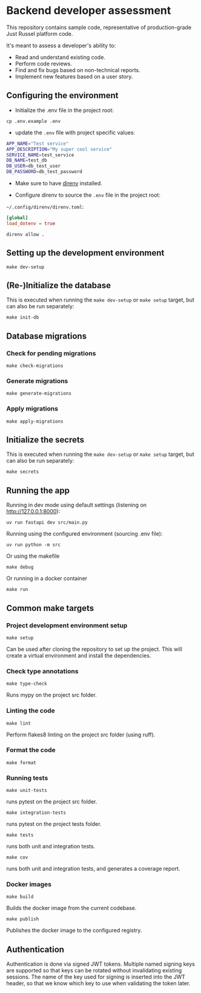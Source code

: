 # Backend developer assessment
This repository contains sample code, representative of production-grade Just Russel platform code.

It's meant to assess a developer's ability to:
- Read and understand existing code.
- Perform code reviews.
- Find and fix bugs based on non-technical reports.
- Implement new features based on a user story.

## Configuring the environment

- Initialize the .env file in the project root:
```
cp .env.example .env
```
- update the `.env` file with project specific values:
```bash
APP_NAME="Test service"
APP_DESCRIPTION="My super cool service"
SERVICE_NAME=test_service
DB_NAME=test_db
DB_USER=db_test_user
DB_PASSWORD=db_test_password
```

- Make sure to have [direnv](https://direnv.net/docs/hook.html) installed.

- Configure direnv to source the `.env` file in the project root:

`~/.config/direnv/direnv.toml`:

```toml
[global]
load_dotenv = true
```

```
direnv allow .
```

## Setting up the development environment

```
make dev-setup
```

## (Re-)Initialize the database

This is executed when running the `make dev-setup` or `make setup` target, but can also be run separately:

```
make init-db
```

## Database migrations

### Check for pending migrations

```
make check-migrations
```

### Generate migrations

```
make generate-migrations
```

### Apply migrations

```
make apply-migrations
```

## Initialize the secrets

This is executed when running the `make dev-setup` or `make setup` target, but can also be run separately:

```
make secrets
```

## Running the app

Running in dev mode using default settings (listening on http://127.0.0.1:8000):
```
uv run fastapi dev src/main.py
```

Running using the configured environment (sourcing .env file):
```
uv run python -m src
```

Or using the makefile
```
make debug
```

Or running in a docker container
```
make run
```

## Common make targets

### Project development environment setup

```
make setup
```

Can be used after cloning the repository to set up the project.
This will create a virtual environment and install the dependencies.

### Check type annotations

```
make type-check
```

Runs mypy on the project src folder.

### Linting the code

```
make lint
```

Perform flakes8 linting on the project src folder (using ruff).

### Format the code

```
make format
```

### Running tests

```
make unit-tests
```
runs pytest on the project src folder.

```
make integration-tests
```
runs pytest on the project tests folder.

```
make tests
```
runs both unit and integration tests.

```
make cov
```
runs both unit and integration tests, and generates a coverage report.

### Docker images

```
make build
```
Builds the docker image from the current codebase.

```
make publish
```
Publishes the docker image to the configured registry.


## Authentication
Authentication is done via signed JWT tokens.
Multiple named signing keys are supported so that keys can be rotated without invalidating existing sessions.
The name of the key used for signing is inserted into the JWT header, so that we know which key to use when validating the token later.
